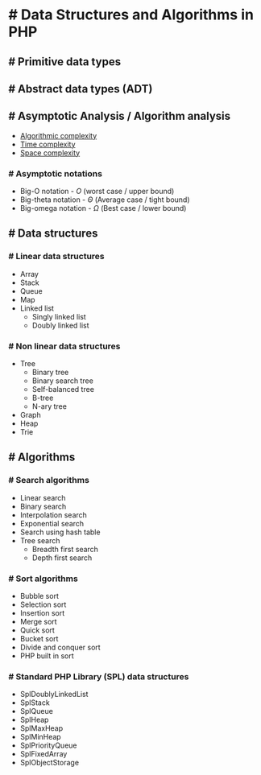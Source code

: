 # # Data Structures and Algorithms in PHP

## # Primitive data types

## # Abstract data types (ADT)

## # Asymptotic Analysis / Algorithm analysis
* [Algorithmic complexity](docs/algorithm-complexity.md)
* [Time complexity](docs/algorithm-complexity.md#-time-complexity)
* [Space complexity](docs/algorithm-complexity.md#-space-complexity)

### # Asymptotic notations
* Big-O notation - $O$ (worst case / upper bound)
* Big-theta notation - $\Theta$ (Average case / tight bound)
* Big-omega notation - $\Omega$ (Best case / lower bound)

## # Data structures
### # Linear data structures
* Array
* Stack
* Queue
* Map
* Linked list
  * Singly linked list
  * Doubly linked list

### # Non linear data structures
* Tree
  * Binary tree
  * Binary search tree
  * Self-balanced tree
  * B-tree
  * N-ary tree
* Graph
* Heap
* Trie

## # Algorithms
### # Search algorithms
* Linear search
* Binary search
* Interpolation search
* Exponential search
* Search using hash table
* Tree search
  * Breadth first search
  * Depth first search

### # Sort algorithms
* Bubble sort
* Selection sort
* Insertion sort
* Merge sort
* Quick sort
* Bucket sort
* Divide and conquer sort
* PHP built in sort

### # Standard PHP Library (SPL) data structures
* SplDoublyLinkedList
* SplStack
* SplQueue
* SplHeap
* SplMaxHeap
* SplMinHeap
* SplPriorityQueue
* SplFixedArray
* SplObjectStorage